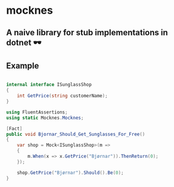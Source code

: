 # mocknes
## A naive library for stub implementations in dotnet 🕶️

## Example
```c#

internal interface ISunglassShop
{
    int GetPrice(string customerName);
}

using FluentAssertions;
using static Mocknes.Mocknes;

[Fact]
public void Bjornar_Should_Get_Sunglasses_For_Free()
{
    var shop = Mock<ISunglassShop>(m =>
    {
        m.When(x => x.GetPrice("Bjørnar")).ThenReturn(0);
    });

    shop.GetPrice("Bjørnar").Should().Be(0);
}

```

